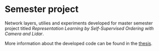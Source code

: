 # Semester project
Network layers, utilies and experiments developed for master semester project titled *Representation Learning by Self-Supervised Ordering with Camera and Lidar*. 

More information about the developed code can be found in the [thesis](thesis/thesis.pdf).
